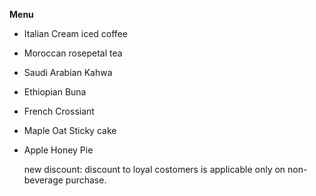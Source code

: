 **Menu**
+ Italian Cream iced coffee
+ Moroccan rosepetal tea
+ Saudi Arabian Kahwa
+ Ethiopian Buna
+ French Crossiant
+ Maple Oat Sticky cake
+ Apple Honey Pie

  new discount: discount to loyal costomers is applicable only on non-beverage purchase.
